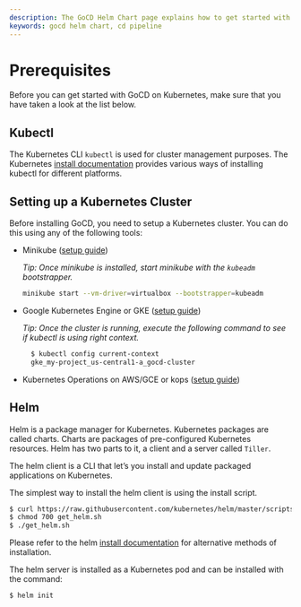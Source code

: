 ```yaml
---
description: The GoCD Helm Chart page explains how to get started with GoCD for kubernetes using Helm.
keywords: gocd helm chart, cd pipeline
---
```


# Prerequisites

Before you can get started with GoCD on Kubernetes, make sure that you have taken a look at the list below. 

## Kubectl

The Kubernetes CLI `kubectl` is used for cluster management purposes. The Kubernetes [install documentation](https://kubernetes.io/docs/tasks/tools/install-kubectl/) provides various ways of installing kubectl for different platforms.

## Setting up a Kubernetes Cluster

Before installing GoCD, you need to setup a Kubernetes cluster. You can do this using any of the following tools: 
- Minikube ([setup guide](https://kubernetes.io/docs/getting-started-guides/minikube/))
  
  *Tip: Once minikube is installed, start minikube with the `kubeadm` bootstrapper.*
  ```bash
  minikube start --vm-driver=virtualbox --bootstrapper=kubeadm
  ```

- Google Kubernetes Engine or GKE ([setup guide](https://cloud.google.com/kubernetes-engine/docs/how-to/creating-a-container-cluster))
  
  *Tip: Once the cluster is running, execute the following command to see if kubectl is using right context.*
  
  ```bash
    $ kubectl config current-context
    gke_my-project_us-central1-a_gocd-cluster
  ```

- Kubernetes Operations on AWS/GCE or kops ([setup guide](https://github.com/kubernetes/kops/blob/master/docs/README.md)) 

## Helm 

Helm is a package manager for Kubernetes. Kubernetes packages are called charts. Charts are packages of pre-configured Kubernetes resources. Helm has two parts to it, a client and a server called `Tiller`. 

The helm client is a CLI that let’s you install and update packaged applications on Kubernetes. 

The simplest way to install the helm client is using the install script.

```bash
$ curl https://raw.githubusercontent.com/kubernetes/helm/master/scripts/get > get_helm.sh
$ chmod 700 get_helm.sh
$ ./get_helm.sh
```
Please refer to the helm [install documentation](https://github.com/kubernetes/helm/blob/master/docs/install.md) for alternative methods of installation.

The helm server is installed as a Kubernetes pod and can be installed with the command:

```bash
$ helm init
```
